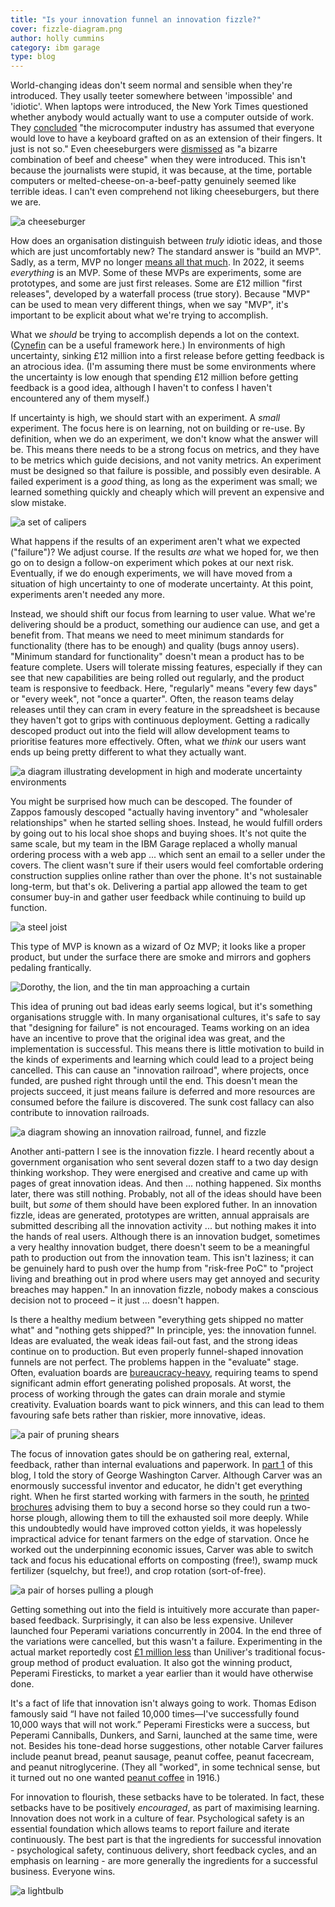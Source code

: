 ```yaml
---
title: "Is your innovation funnel an innovation fizzle?"
cover: fizzle-diagram.png
author: holly cummins
category: ibm garage
type: blog
---
```


World-changing ideas don't seem normal and sensible when they're introduced. They usally teeter somewhere between 'impossible' and 'idiotic'. When laptops were introduced, the New York Times questioned whether anybody would actually want to use a computer outside of work. They [concluded](https://bigthink.com/technology-innovation/new-york-times-article-from-1985-deemed-the-consumer-laptop-a-failure/) "the microcomputer industry has assumed that everyone would love to have a keyboard grafted on as an extension of their fingers. It just is not so." Even cheeseburgers were [dismissed](https://www.smithsonianmag.com/smart-news/1938-ny-times-wrote-about-weird-new-food-cheeseburger-180955493/) as "a bizarre combination of beef and cheese" when they were introduced. This isn't
because the journalists were stupid, it was because, at the time, portable computers or melted-cheese-on-a-beef-patty genuinely seemed like terrible ideas. I can't even comprehend not liking cheeseburgers, but there we are.

![a cheeseburger](cheeseburger.png)

How does an organisation distinguish between _truly_ idiotic ideas, and those which are just uncomfortably new? The standard answer is "build an MVP". Sadly, as a term, MVP no longer [means all that much](https://www.digit.fyi/comment-why-i-never-want-to-build-another-mvp/). In 2022, it seems _everything_ is an MVP. Some of these MVPs are experiments, some are prototypes, and some are just first releases. Some are £12 million "first releases", developed by a waterfall process (true story). Because "MVP" can be used to mean very different things, when we say "MVP", it's important to be explicit about what we're trying to accomplish.

What we _should_ be trying to accomplish depends a lot on the context. ([Cynefin](https://blog.container-solutions.com/cynefin) can be a useful framework here.) In environments of high uncertainty,
sinking £12 million into a first release before getting feedback is an atrocious idea. (I'm assuming there must be some environments where the uncertainty is low enough that spending £12 million before getting feedback is a good idea, although I haven't to confess I haven't encountered any of them myself.)

If uncertainty is high, we should start with an experiment. A _small_ experiment. The focus here
is on learning, not on building or re-use. By definition, when we do an experiment, we don't know what the answer will be. This means there needs to be a strong focus on metrics, and they have to be metrics which guide decisions, and not vanity metrics. An experiment must be designed so that failure is possible, and possibly even desirable. A failed experiment is a _good_ thing, as long as the experiment was small; we learned something quickly and cheaply which will prevent an expensive and slow mistake.

![a set of calipers](calipers.png)

What happens if the results of an experiment aren't what we expected ("failure")? We adjust course. If the results _are_ what we hoped for, we then go on to design a follow-on experiment which pokes at our next risk. Eventually, if we do enough experiments, we will have moved from a situation of high uncertainty to one of moderate uncertainty. At this point, experiments aren't needed any more.

Instead, we should shift our focus from learning to user value. What we're delivering should be a product, something our audience can use, and get a benefit from. That means we need to meet minimum standards for functionality (there has to be enough) and quality (bugs annoy users). "Minimum standard for functionality" doesn't mean a product has to be feature complete. Users will tolerate missing features, especially if they can see that new capabilities are being rolled out regularly, and the product team is responsive to feedback. Here, "regularly" means "every few days" or "every week", not "once a quarter". Often, the reason teams delay releases until they can cram in every feature in the spreadsheet is because they haven't got to grips with continuous deployment. Getting a radically descoped product out into the field will allow development teams to prioritise features more effectively. Often, what we _think_ our users want ends up being pretty different to what they actually want.

![a diagram illustrating development in high and moderate uncertainty environments](experiment-vs-release.png)

You might be surprised how much can be descoped. The founder of Zappos famously descoped "actually having inventory" and "wholesaler relationships" when he started selling shoes. Instead, he would fulfill orders by going out to his local shoe shops and buying shoes. It's not quite the same scale, but my team in the IBM Garage replaced a wholly manual ordering process with a web app ... which sent an email to a seller under the covers. The client wasn't sure if their users would feel comfortable ordering construction supplies online rather than over the phone. It's not sustainable long-term, but that's ok. Delivering a partial app allowed the team to get consumer buy-in and gather user feedback while continuing to build up function.

![a steel joist](joist.png)

This type of MVP is known as a wizard of Oz MVP; it looks like a proper product, but under the surface there are smoke and mirrors and gophers pedaling frantically.

![Dorothy, the lion, and the tin man approaching a curtain](wizard-of-oz.png)

This idea of pruning out bad ideas early seems logical, but it's something organisations struggle with.
In many organisational cultures, it's safe to say that "designing for failure" is not encouraged. Teams working on an idea have an incentive to prove that the original idea was great, and the implementation is successful. This means there is little motivation to build in the kinds of experiments and learning which could lead to a project being cancelled. This can cause an "innovation railroad", where projects, once funded, are pushed right through until the end. This doesn't mean the projects succeed, it just means failure is deferred and more resources are consumed before the failure is discovered. The sunk cost fallacy can also contribute to innovation railroads.

![a diagram showing an innovation railroad, funnel, and fizzle](fizzle-diagram.png)

Another anti-pattern I see is the innovation fizzle. I heard recently about a government organisation who sent several dozen staff to a two day design thinking workshop. They were energised and creative and came up with pages of great innovation
ideas. And then ... nothing happened. Six months later, there was still nothing. Probably, not all of the ideas should have been built, but _some_ of them should have been explored futher. In an innovation fizzle,
ideas are generated, prototypes are written, annual appraisals are submitted describing all the innovation activity ... but nothing makes it into the hands of real users. Although there is an innovation budget, sometimes a very healthy innovation budget, there doesn't seem to be a meaningful path to production out from the innovation team. This isn't laziness; it can be genuinely hard to push over the hump from "risk-free PoC" to "project living and breathing out in prod where users may get annoyed and security breaches may happen."
In an innovation fizzle, nobody makes a conscious decision not to proceed – it just ... doesn't happen.

Is there a healthy medium between "everything gets shipped no matter what" and "nothing gets shipped?" In principle, yes: the innovation funnel. Ideas are evaluated, the weak ideas fail-out fast, and the strong ideas continue on to production. But even properly funnel-shaped innovation funnels are not perfect. The problems happen in the "evaluate" stage. Often, evaluation boards are [bureaucracy-heavy](https://www.marketingsociety.com/the-library/why-innovation-funnels-dont-work-and-why-rockets-do), requiring teams to spend significant admin effort generating polished proposals. At worst, the process of working through the gates can drain morale and stymie creativity. Evaluation boards want to pick winners, and this
can lead to them favouring safe bets rather than riskier, more innovative, ideas.

![a pair of pruning shears](shears.png)

The focus of innovation gates should be on gathering real, external, feedback, rather than internal evaluations and paperwork.
In [part 1](https://hollycummins.com/bonkers-beans/) of this blog, I told the story of George Washington Carver.
Although Carver was an enormously successful inventor and educator, he didn't get everything right. When he first started working with farmers in the south, he [printed brochures](https://www.smithsonianmag.com/history/search-george-washington-carvers-true-legacy-180971538/) advising them to buy a second horse so they could run a two-horse plough, allowing them to till the exhausted soil more deeply.
While this undoubtedly would have improved cotton yields, it was
hopelessly impractical advice for tenant farmers on the edge of starvation. Once he worked out the underpinning economic issues, Carver was able to switch tack and focus his educational efforts on composting (free!), swamp muck fertilizer (squelchy, but free!), and crop rotation (sort-of-free).

![a pair of horses pulling a plough](horses.png)

Getting something out into the field is intuitively more accurate than paper-based feedback. Surprisingly, it can also be less expensive. Unilever launched four Peperami variations concurrently in 2004. In the end three of the variations were cancelled, but this wasn't a failure. Experimenting in the actual market reportedly cost [£1 million less](https://www.slideteam.net/blog/top-10-innovation-funnel-templates) than Uniliver's traditional focus-group method of product evaluation. It also got the winning product, Peperami Firesticks, to market a year earlier than it would have otherwise done.

It's a fact of life that innovation isn't always going to work. Thomas Edison famously said “I have not failed 10,000 times—I've successfully found 10,000 ways that will not work.” Peperami Firesticks were a success, but Peperami Canniballs, Dunkers, and Sarni, launched at the same time, were not. Besides his tone-dead horse suggestions, other notable Carver failures include peanut bread, peanut sausage, peanut coffee, peanut facecream, and peanut nitroglycerine. (They all "worked", in some technical sense, but it turned out no one wanted [peanut coffee](https://www.realsimple.com/food-recipes/shopping-storing/beverages/peanut-coffee) in 1916.)

For innovation to flourish, these setbacks have to be tolerated. In fact, these setbacks have to be positively _encouraged_, as part of maximising learning. Innovation does not work in a culture
of fear. Psychological safety is an essential foundation which allows teams to report failure and iterate continuously. The best part is that the ingredients for successful innovation - psychological safety, continuous delivery, short feedback cycles, and an emphasis on learning - are more generally the ingredients for a successful business. Everyone wins.

![a lightbulb](lightbulb.png)
